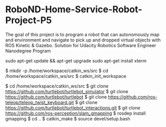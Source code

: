 
# RoboND-Home-Service-Robot-Project-P5
The goal of this project is to program a robot that can autonomously map and environment and navigate to pick up and dropped virtual objects with ROS Kinetic & Gazebo.  Solution for Udacity Robotics Software Engineer Nanodegree Program


sudo apt-get update && apt-get upgrade
sudo apt-get install xterm

$ mkdir -p /home/workspace/catkin_ws/src
$ cd /home/workspace/catkin_ws/src
$ catkin_init_workspace

$ cd /home/workspace/catkin_ws/src
$ git clone https://github.com/turtlebot/turtlebot_simulator
$ git clone https://github.com/turtlebot/turtlebot
$ git clone https://github.com/ros-teleop/teleop_twist_keyboard.git
$ git clone https://github.com/turtlebot/turtlebot_interactions.git
$ git clone https://github.com/ros-perception/slam_gmapping
$ rosdep install gmapping
$ cd ..
$ catkin_make
$ source devel/setup.bash
